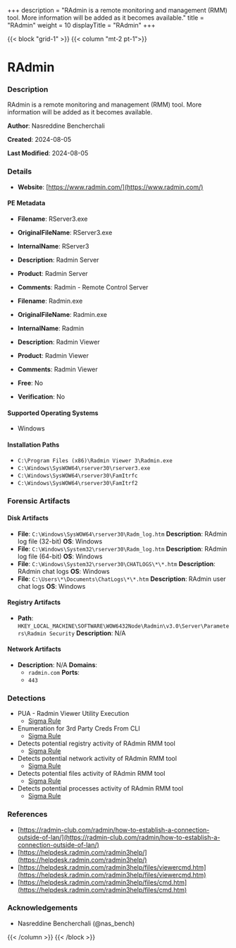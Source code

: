 +++
description = "RAdmin is a remote monitoring and management (RMM) tool. More information will be added as it becomes available."
title = "RAdmin"
weight = 10
displayTitle = "RAdmin"
+++


{{< block "grid-1" >}}
{{< column "mt-2 pt-1">}}

# RAdmin


### Description

RAdmin is a remote monitoring and management (RMM) tool. More information will be added as it becomes available.


**Author**: Nasreddine Bencherchali

**Created**: 2024-08-05

**Last Modified**: 2024-08-05

### Details

- **Website**: [https://www.radmin.com/](https://www.radmin.com/)

#### PE Metadata
- **Filename**: RServer3.exe
- **OriginalFileName**: RServer3.exe
- **InternalName**: RServer3
- **Description**: Radmin Server
- **Product**: Radmin Server
- **Comments**: Radmin - Remote Control Server
- **Filename**: Radmin.exe
- **OriginalFileName**: Radmin.exe
- **InternalName**: Radmin
- **Description**: Radmin Viewer
- **Product**: Radmin Viewer
- **Comments**: Radmin Viewer


- **Free**: No

- **Verification**: No

#### Supported Operating Systems
- Windows



#### Installation Paths
- `C:\Program Files (x86)\Radmin Viewer 3\Radmin.exe`
- `C:\Windows\SysWOW64\rserver30\rserver3.exe`
- `C:\Windows\SysWOW64\rserver30\FamItrfc`
- `C:\Windows\SysWOW64\rserver30\FamItrf2`

### Forensic Artifacts

#### Disk Artifacts
- **File**: `C:\Windows\SysWOW64\rserver30\Radm_log.htm`
  **Description**: RAdmin log file (32-bit)
  **OS**: Windows
- **File**: `C:\Windows\System32\rserver30\Radm_log.htm`
  **Description**: RAdmin log file (64-bit)
  **OS**: Windows
- **File**: `C:\Windows\System32\rserver30\CHATLOGS\*\*.htm`
  **Description**: RAdmin chat logs
  **OS**: Windows
- **File**: `C:\Users\*\Documents\ChatLogs\*\*.htm`
  **Description**: RAdmin user chat logs
  **OS**: Windows


#### Registry Artifacts
- **Path**: `HKEY_LOCAL_MACHINE\SOFTWARE\WOW6432Node\Radmin\v3.0\Server\Parameters\Radmin Security`
  **Description**: N/A

#### Network Artifacts
- **Description**: N/A  **Domains**:
    - `radmin.com`
  **Ports**:
    - `443`


### Detections
- PUA - Radmin Viewer Utility Execution
  - [Sigma Rule](https://github.com/SigmaHQ/sigma/blob/782f0f524e6f797ea114fe0d87b22cb4abaa6b7c/rules/windows/process_creation/proc_creation_win_pua_radmin.yml)
- Enumeration for 3rd Party Creds From CLI
  - [Sigma Rule](https://github.com/SigmaHQ/sigma/blob/782f0f524e6f797ea114fe0d87b22cb4abaa6b7c/rules/windows/process_creation/proc_creation_win_registry_enumeration_for_credentials_cli.yml)
- Detects potential registry activity of RAdmin RMM tool
  - [Sigma Rule](https://github.com/magicsword-io/LOLRMM/blob/main/detections/sigma/radmin_registry_sigma.yml)
- Detects potential network activity of RAdmin RMM tool
  - [Sigma Rule](https://github.com/magicsword-io/LOLRMM/blob/main/detections/sigma/radmin_network_sigma.yml)
- Detects potential files activity of RAdmin RMM tool
  - [Sigma Rule](https://github.com/magicsword-io/LOLRMM/blob/main/detections/sigma/radmin_files_sigma.yml)
- Detects potential processes activity of RAdmin RMM tool
  - [Sigma Rule](https://github.com/magicsword-io/LOLRMM/blob/main/detections/sigma/radmin_processes_sigma.yml)

### References
- [https://radmin-club.com/radmin/how-to-establish-a-connection-outside-of-lan/](https://radmin-club.com/radmin/how-to-establish-a-connection-outside-of-lan/)
- [https://helpdesk.radmin.com/radmin3help/](https://helpdesk.radmin.com/radmin3help/)
- [https://helpdesk.radmin.com/radmin3help/files/viewercmd.htm](https://helpdesk.radmin.com/radmin3help/files/viewercmd.htm)
- [https://helpdesk.radmin.com/radmin3help/files/cmd.htm](https://helpdesk.radmin.com/radmin3help/files/cmd.htm)

### Acknowledgements
- Nasreddine Bencherchali (@nas_bench)

{{< /column >}}
{{< /block >}}
